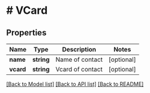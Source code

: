 # # VCard

## Properties

Name | Type | Description | Notes
------------ | ------------- | ------------- | -------------
**name** | **string** | Name of contact | [optional]
**vcard** | **string** | Vcard of contact | [optional]

[[Back to Model list]](../../README.md#models) [[Back to API list]](../../README.md#endpoints) [[Back to README]](../../README.md)
